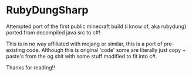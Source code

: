 # RubyDungSharp
Attempted port of the first public minecraft build (i know of, aka rubydung) ported from decompiled java src to c#!

This is in no way affiliated with mojang or similar, this is a port of pre-existing code.
Although this is original 'code' some are literally just copy + paste's from the og shit with some stuff modified to fit into c#.

Thanks for reading!!
